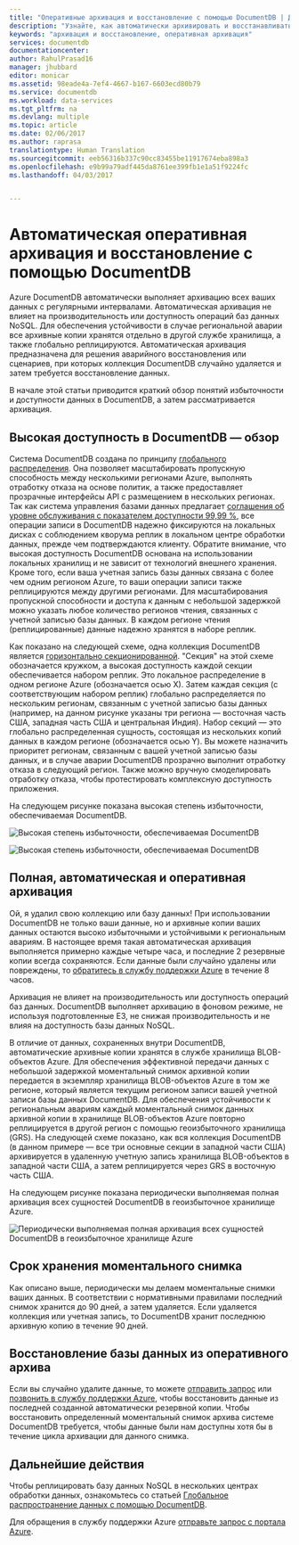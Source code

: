 ```yaml
---
title: "Оперативные архивация и восстановление с помощью DocumentDB | Документация Майкрософт"
description: "Узнайте, как автоматически архивировать и восстанавливать базы данных NoSQL с помощью Azure DocumentDB."
keywords: "архивация и восстановление, оперативная архивация"
services: documentdb
documentationcenter: 
author: RahulPrasad16
manager: jhubbard
editor: monicar
ms.assetid: 98eade4a-7ef4-4667-b167-6603ecd80b79
ms.service: documentdb
ms.workload: data-services
ms.tgt_pltfrm: na
ms.devlang: multiple
ms.topic: article
ms.date: 02/06/2017
ms.author: raprasa
translationtype: Human Translation
ms.sourcegitcommit: eeb56316b337c90cc83455be11917674eba898a3
ms.openlocfilehash: e9b99a79adf445da8761ee399fb1e1a51f9224fc
ms.lasthandoff: 04/03/2017


---
```

# <a name="automatic-online-backup-and-restore-with-documentdb"></a>Автоматическая оперативная архивация и восстановление с помощью DocumentDB
Azure DocumentDB автоматически выполняет архивацию всех ваших данных с регулярными интервалами. Автоматическая архивация не влияет на производительность или доступность операций баз данных NoSQL. Для обеспечения устойчивости в случае региональной аварии все архивные копии хранятся отдельно в другой службе хранилища, а также глобально реплицируются. Автоматическая архивация предназначена для решения аварийного восстановления или сценариев, при которых коллекция DocumentDB случайно удаляется и затем требуется восстановление данных.  

В начале этой статьи приводится краткий обзор понятий избыточности и доступности данных в DocumentDB, а затем рассматривается архивация. 

## <a name="high-availability-with-documentdb---a-recap"></a>Высокая доступность в DocumentDB — обзор
Система DocumentDB создана по принципу [глобального распределения](documentdb-distribute-data-globally.md). Она позволяет масштабировать пропускную способность между несколькими регионами Azure, выполнять отработку отказа на основе политик, а также предоставляет прозрачные интерфейсы API с размещением в нескольких регионах. Так как система управления базами данных предлагает [соглашения об уровне обслуживания с показателем доступности 99,99 %](https://azure.microsoft.com/support/legal/sla/documentdb/v1_1/), все операции записи в DocumentDB надежно фиксируются на локальных дисках с соблюдением кворума реплик в локальном центре обработки данных, прежде чем подтверждаются клиенту. Обратите внимание, что высокая доступность DocumentDB основана на использовании локальных хранилищ и не зависит от технологий внешнего хранения. Кроме того, если ваша учетная запись базы данных связана с более чем одним регионом Azure, то ваши операции записи также реплицируются между другими регионами. Для масштабирования пропускной способности и доступа к данным с небольшой задержкой можно указать любое количество регионов чтения, связанных с учетной записью базы данных. В каждом регионе чтения (реплицированные) данные надежно хранятся в наборе реплик.  

Как показано на следующей схеме, одна коллекция DocumentDB является [горизонтально секционированной](documentdb-partition-data.md). "Секция" на этой схеме обозначается кружком, а высокая доступность каждой секции обеспечивается набором реплик. Это локальное распределение в одном регионе Azure (обозначается осью X). Затем каждая секция (с соответствующим набором реплик) глобально распределяется по нескольким регионам, связанным с учетной записью базы данных (например, на данном рисунке указаны три региона — восточная часть США, западная часть США и центральная Индия). Набор секций — это глобально распределенная сущность, состоящая из нескольких копий данных в каждом регионе (обозначается осью Y). Вы можете назначить приоритет регионам, связанным с вашей учетной записью базы данных, и в случае аварии DocumentDB прозрачно выполнит отработку отказа в следующий регион. Также можно вручную смоделировать отработку отказа, чтобы протестировать комплексную доступность приложения.  

На следующем рисунке показана высокая степень избыточности, обеспечиваемая DocumentDB.

![Высокая степень избыточности, обеспечиваемая DocumentDB](./media/documentdb-online-backup-and-restore/azure-documentdb-nosql-database-redundancy.png)

![Высокая степень избыточности, обеспечиваемая DocumentDB](./media/documentdb-online-backup-and-restore/azure-documentdb-nosql-database-global-distribution.png)

## <a name="full-automatic-online-backups"></a>Полная, автоматическая и оперативная архивация
Ой, я удалил свою коллекцию или базу данных! При использовании DocumentDB не только ваши данные, но и архивные копии ваших данных остаются высоко избыточными и устойчивыми к региональным авариям. В настоящее время такая автоматическая архивация выполняется примерно каждые четыре часа, и последние 2 резервные копии всегда сохраняются. Если данные были случайно удалены или повреждены, то [обратитесь в службу поддержки Azure](https://azure.microsoft.com/support/options/) в течение 8 часов. 

Архивация не влияет на производительность или доступность операций баз данных. DocumentDB выполняет архивацию в фоновом режиме, не используя подготовленные ЕЗ, не снижая производительность и не влияя на доступность базы данных NoSQL. 

В отличие от данных, сохраненных внутри DocumentDB, автоматические архивные копии хранятся в службе хранилища BLOB-объектов Azure. Для обеспечения эффективной передачи данных с небольшой задержкой моментальный снимок архивной копии передается в экземпляр хранилища BLOB-объектов Azure в том же регионе, который является текущим регионом записи вашей учетной записи базы данных DocumentDB. Для обеспечения устойчивости к региональным авариям каждый моментальный снимок данных архивной копии в хранилище BLOB-объектов Azure повторно реплицируется в другой регион с помощью геоизбыточного хранилища (GRS). На следующей схеме показано, как вся коллекция DocumentDB (в данном примере — все три основные секции в западной части США) архивируется в удаленную учетную запись хранилища BLOB-объектов в западной части США, а затем реплицируется через GRS в восточную часть США. 

На следующем рисунке показана периодически выполняемая полная архивация всех сущностей DocumentDB в геоизбыточное хранилище Azure.

![Периодически выполняемая полная архивация всех сущностей DocumentDB в геоизбыточное хранилище Azure](./media/documentdb-online-backup-and-restore/azure-documentdb-nosql-database-automatic-backup.png)

## <a name="retention-period-for-a-given-snapshot"></a>Срок хранения моментального снимка
Как описано выше, периодически мы делаем моментальные снимки ваших данных. В соответствии с нормативными правилами последний снимок хранится до 90 дней, а затем удаляется. Если удаляется коллекция или учетная запись, то DocumentDB хранит последнюю архивную копию в течение 90 дней.

## <a name="restore-database-from-the-online-backup"></a>Восстановление базы данных из оперативного архива
Если вы случайно удалите данные, то можете [отправить запрос](https://portal.azure.com/?#blade/Microsoft_Azure_Support/HelpAndSupportBlade) или [позвонить в службу поддержки Azure](https://azure.microsoft.com/support/options/), чтобы восстановить данные из последней созданной автоматически резервной копии. Чтобы восстановить определенный моментальный снимок архива системе DocumentDB требуется, чтобы данные были нам доступны хотя бы в течение цикла архивации для данного снимка.

## <a name="next-steps"></a>Дальнейшие действия
Чтобы реплицировать базу данных NoSQL в нескольких центрах обработки данных, ознакомьтесь со статьей [Глобальное распространение данных с помощью DocumentDB](documentdb-distribute-data-globally.md). 

Для обращения в службу поддержки Azure [отправьте запрос с портала Azure](https://portal.azure.com/?#blade/Microsoft_Azure_Support/HelpAndSupportBlade).


